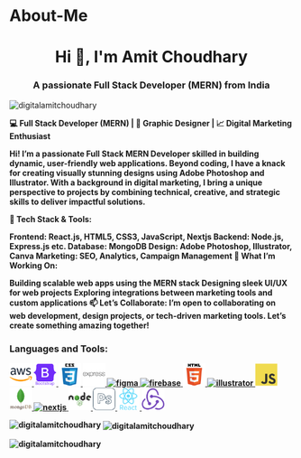# About-Me
<h1 align="center">Hi 👋, I'm Amit Choudhary</h1>
<h3 align="center">A passionate  Full Stack Developer (MERN) from India</h3>

<p align="left"> <img src="https://komarev.com/ghpvc/?username=digitalamitchoudhary&label=Profile%20views&color=0e75b6&style=flat" alt="digitalamitchoudhary" /> </p>

<b>💻 Full Stack Developer (MERN) | 🎨 Graphic Designer | 📈 Digital Marketing Enthusiast<b>

Hi! I’m a passionate Full Stack MERN Developer skilled in building dynamic, user-friendly web applications. Beyond coding, I have a knack for creating visually stunning designs using Adobe Photoshop and Illustrator. With a background in digital marketing, I bring a unique perspective to projects by combining technical, creative, and strategic skills to deliver impactful solutions.

🔧 Tech Stack & Tools:

Frontend: React.js, HTML5, CSS3, JavaScript, Nextjs
Backend: Node.js, Express.js etc.
Database: MongoDB
Design: Adobe Photoshop, Illustrator, Canva
Marketing: SEO, Analytics, Campaign Management
🌟 What I’m Working On:

Building scalable web apps using the MERN stack
Designing sleek UI/UX for web projects
Exploring integrations between marketing tools and custom applications
📫 Let’s Collaborate:
I’m open to collaborating on web development, design projects, or tech-driven marketing tools. Let’s create something amazing together!







<p align="left">
</p>

<h3 align="left">Languages and Tools:</h3>
<p align="left"> <a href="https://aws.amazon.com" target="_blank" rel="noreferrer"> <img src="https://raw.githubusercontent.com/devicons/devicon/master/icons/amazonwebservices/amazonwebservices-original-wordmark.svg" alt="aws" width="40" height="40"/> </a> <a href="https://getbootstrap.com" target="_blank" rel="noreferrer"> <img src="https://raw.githubusercontent.com/devicons/devicon/master/icons/bootstrap/bootstrap-plain-wordmark.svg" alt="bootstrap" width="40" height="40"/> </a> <a href="https://www.w3schools.com/css/" target="_blank" rel="noreferrer"> <img src="https://raw.githubusercontent.com/devicons/devicon/master/icons/css3/css3-original-wordmark.svg" alt="css3" width="40" height="40"/> </a> <a href="https://expressjs.com" target="_blank" rel="noreferrer"> <img src="https://raw.githubusercontent.com/devicons/devicon/master/icons/express/express-original-wordmark.svg" alt="express" width="40" height="40"/> </a> <a href="https://www.figma.com/" target="_blank" rel="noreferrer"> <img src="https://www.vectorlogo.zone/logos/figma/figma-icon.svg" alt="figma" width="40" height="40"/> </a> <a href="https://firebase.google.com/" target="_blank" rel="noreferrer"> <img src="https://www.vectorlogo.zone/logos/firebase/firebase-icon.svg" alt="firebase" width="40" height="40"/> </a> <a href="https://www.w3.org/html/" target="_blank" rel="noreferrer"> <img src="https://raw.githubusercontent.com/devicons/devicon/master/icons/html5/html5-original-wordmark.svg" alt="html5" width="40" height="40"/> </a> <a href="https://www.adobe.com/in/products/illustrator.html" target="_blank" rel="noreferrer"> <img src="https://www.vectorlogo.zone/logos/adobe_illustrator/adobe_illustrator-icon.svg" alt="illustrator" width="40" height="40"/> </a> <a href="https://developer.mozilla.org/en-US/docs/Web/JavaScript" target="_blank" rel="noreferrer"> <img src="https://raw.githubusercontent.com/devicons/devicon/master/icons/javascript/javascript-original.svg" alt="javascript" width="40" height="40"/> </a> <a href="https://www.mongodb.com/" target="_blank" rel="noreferrer"> <img src="https://raw.githubusercontent.com/devicons/devicon/master/icons/mongodb/mongodb-original-wordmark.svg" alt="mongodb" width="40" height="40"/> </a> <a href="https://nextjs.org/" target="_blank" rel="noreferrer"> <img src="https://cdn.worldvectorlogo.com/logos/nextjs-2.svg" alt="nextjs" width="40" height="40"/> </a> <a href="https://nodejs.org" target="_blank" rel="noreferrer"> <img src="https://raw.githubusercontent.com/devicons/devicon/master/icons/nodejs/nodejs-original-wordmark.svg" alt="nodejs" width="40" height="40"/> </a> <a href="https://www.photoshop.com/en" target="_blank" rel="noreferrer"> <img src="https://raw.githubusercontent.com/devicons/devicon/master/icons/photoshop/photoshop-line.svg" alt="photoshop" width="40" height="40"/> </a> <a href="https://reactjs.org/" target="_blank" rel="noreferrer"> <img src="https://raw.githubusercontent.com/devicons/devicon/master/icons/react/react-original-wordmark.svg" alt="react" width="40" height="40"/> </a> <a href="https://redux.js.org" target="_blank" rel="noreferrer"> <img src="https://raw.githubusercontent.com/devicons/devicon/master/icons/redux/redux-original.svg" alt="redux" width="40" height="40"/> </a> </p>


<p><img align="left" src="https://github-readme-stats.vercel.app/api/top-langs?username=digitalamitchoudhary&show_icons=true&locale=en&layout=compact" alt="digitalamitchoudhary" /></p>

<p>&nbsp;<img align="center" src="https://github-readme-stats.vercel.app/api?username=digitalamitchoudhary&show_icons=true&locale=en" alt="digitalamitchoudhary" /></p>

<p><img align="center" src="https://github-readme-streak-stats.herokuapp.com/?user=digitalamitchoudhary&" alt="digitalamitchoudhary" /></p>


